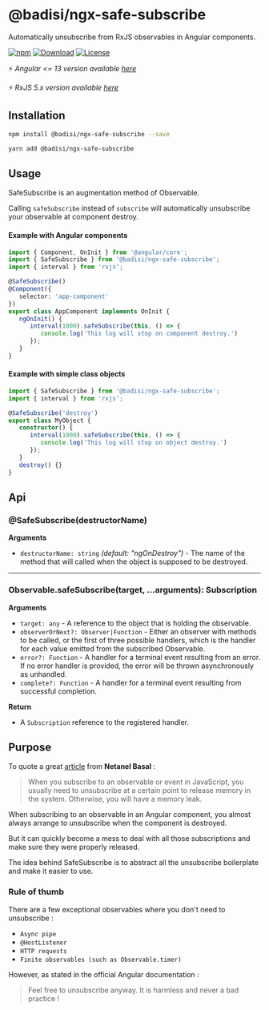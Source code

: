 # @badisi/ngx-safe-subscribe

Automatically unsubscribe from RxJS observables in Angular components.

[![npm](https://img.shields.io/npm/v/@badisi/ngx-safe-subscribe?color=blue&logo=npm)](https://www.npmjs.com/package/@badisi/ngx-safe-subscribe)
[![Download](https://img.shields.io/npm/dw/@badisi/ngx-safe-subscribe.svg?color=7986CB&logo=npm)](https://npmcharts.com/compare/@badisi/ngx-safe-subscribe?minimal=true)
[![License](https://img.shields.io/npm/l/@badisi/ngx-safe-subscribe.svg?color=ff69b4)](https://github.com/Badisi/ngx-safe-subscribe/blob/main/LICENSE)

<!--[![peerDependency Status](https://david-dm.org/badisi/ngx-safe-subscribe/peer-status.svg)](https://david-dm.org/badisi/ngx-safe-subscribe?type=peer)-->

:zap: *Angular <= 13 version available [here](https://github.com/Badisi/ngx-safe-subscribe/releases/tag/2.2.9)*

:zap: *RxJS 5.x version available [here](https://github.com/Badisi/ngx-safe-subscribe/tree/rxjs-5x)*


## Installation

```sh
npm install @badisi/ngx-safe-subscribe --save
```

```sh
yarn add @badisi/ngx-safe-subscribe
```

## Usage

SafeSubscribe is an augmentation method of Observable.

Calling `safeSubscribe` instead of `subscribe` will automatically unsubscribe your observable at component destroy.

#### Example with Angular components

```ts
import { Component, OnInit } from '@angular/core';
import { SafeSubscribe } from '@badisi/ngx-safe-subscribe';
import { interval } from 'rxjs';

@SafeSubscribe()
@Component({
   selector: 'app-component'
})
export class AppComponent implements OnInit {
   ngOnInit() {
      interval(1000).safeSubscribe(this, () => {
         console.log('This log will stop on component destroy.')
      });
   }
}
```

#### Example with simple class objects

```ts
import { SafeSubscribe } from '@badisi/ngx-safe-subscribe';
import { interval } from 'rxjs';

@SafeSubscribe('destroy')
export class MyObject {
   constructor() {
      interval(1000).safeSubscribe(this, () => {
         console.log('This log will stop on object destroy.')
      });
   }
   destroy() {}
}
```

## Api

### @SafeSubscribe(destructorName)

__Arguments__

* `destructorName: string` *(default: "ngOnDestroy")* - The name of the method that will called when the object is supposed to be destroyed.

---

### Observable.safeSubscribe(target, ...arguments): Subscription

__Arguments__

* `target: any` - A reference to the object that is holding the observable.
* `observerOrNext?: Observer|Function` - Either an observer with methods to be called, or the first of three possible handlers, which is the handler for each value emitted from the subscribed Observable.
* `error?: Function` - A handler for a terminal event resulting from an error. If no error handler is provided, the error will be thrown asynchronously as unhandled.
* `complete?: Function` - A handler for a terminal event resulting from successful completion.

__Return__

* A `Subscription` reference to the registered handler.

## Purpose

To quote a great [article](https://netbasal.com/when-to-unsubscribe-in-angular-d61c6b21bad3) from **Netanel Basal** :

> When you subscribe to an observable or event in JavaScript, you usually need to unsubscribe at a certain point to release memory in the system. Otherwise, you will have a memory leak.

When subscribing to an observable in an Angular component, you almost always arrange to unsubscribe when the component is destroyed.

But it can quickly become a mess to deal with all those subscriptions and make sure they were properly released.

The idea behind SafeSubscribe is to abstract all the unsubscribe boilerplate and make it easier to use.

### Rule of thumb

There are a few exceptional observables where you don't need to unsubscribe :

* `Async pipe`
* `@HostListener`
* `HTTP requests`
* `Finite observables (such as Observable.timer)`

However, as stated in the official Angular documentation :

> Feel free to unsubscribe anyway. It is harmless and never a bad practice !
